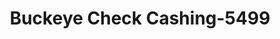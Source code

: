 ---
f_zip-code: 46516
f_state-code: IN
title: Buckeye Check Cashing-5499
f_phone: 574-294-5906
f_city-only: Elkhart
f_address: 1528 S Nappanee Street Elkhart
f_location-unique-id: '5499'
slug: buckeye-check-cashing-5499
updated-on: '2024-05-30T13:46:58.046Z'
created-on: '2024-05-30T13:36:59.803Z'
published-on: '2024-05-30T13:54:32.469Z'
f_city-state: cms/city/elkhart-in.md
f_company: cms/company/buckeye-check-cashing.md
f_state: cms/state/indiana.md
layout: '[payday-loan].html'
tags: payday-loan
---